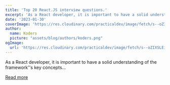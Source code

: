 ```yaml
---
title: 'Top 20 React.JS interview questions.'
excerpt: 'As a React developer, it is important to have a solid understanding of the framework''s key concepts...'
date: '2023-01-30'
coverImage: 'https://res.cloudinary.com/practicaldev/image/fetch/s--oZIXSLEi--/c_imagga_scale,f_auto,fl_progressive,h_420,q_auto,w_1000/https://dev-to-uploads.s3.amazonaws.com/uploads/articles/hzpzbmsxkn9gwh2tv0xa.png'
author:
  name: Koders
  picture: "assets/blog/authors/koders.png"
ogImage:
  url: 'https://res.cloudinary.com/practicaldev/image/fetch/s--oZIXSLEi--/c_imagga_scale,f_auto,fl_progressive,h_420,q_auto,w_1000/https://dev-to-uploads.s3.amazonaws.com/uploads/articles/hzpzbmsxkn9gwh2tv0xa.png'
---
```


As a React developer, it is important to have a solid understanding of the framework''s key concepts...

[Read more](https://dev.to/said7388/top-20-reactjs-interview-questions-3a0m)
